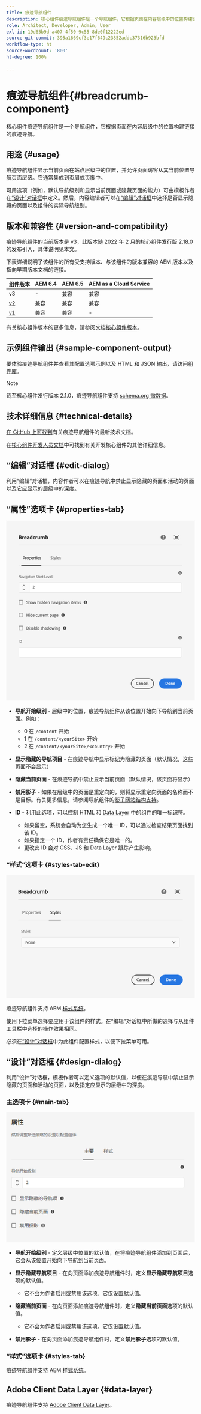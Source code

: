 ```yaml
---
title: 痕迹导航组件
description: 核心组件痕迹导航组件是一个导航组件，它根据页面在内容层级中的位置构建链接的痕迹导航。
role: Architect, Developer, Admin, User
exl-id: 19d65b9d-a407-4f50-9c55-8de0f12222ed
source-git-commit: 395a1669cf3e17f649c23852addc37316b923bfd
workflow-type: ht
source-wordcount: '800'
ht-degree: 100%

---
```


# 痕迹导航组件{#breadcrumb-component}

核心组件痕迹导航组件是一个导航组件，它根据页面在内容层级中的位置构建链接的痕迹导航。

## 用途 {#usage}

痕迹导航组件显示当前页面在站点层级中的位置，并允许页面访客从其当前位置导航页面层级。它通常集成到页眉或页脚中。

可用选项（例如，默认导航级别和显示当前页面或隐藏页面的能力）可由模板作者在[“设计”对话框](#design-dialog)中定义。然后，内容编辑者可以在[“编辑”对话框](#edit-dialog)中选择是否显示隐藏的页面以及组件的实际导航级别。

## 版本和兼容性 {#version-and-compatibility}

痕迹导航组件的当前版本是 v3，此版本随 2022 年 2 月的核心组件发行版 2.18.0 的发布引入，具体说明见本文。

下表详细说明了该组件的所有受支持版本、与该组件的版本兼容的 AEM 版本以及指向早期版本文档的链接。

| 组件版本 | AEM 6.4 | AEM 6.5 | AEM as a Cloud Service |
|--- | --- |--- |---|
| v3 | - | 兼容 | 兼容 |
| [v2](v2/breadcrumb.md) | 兼容 | 兼容 | 兼容 |
| [v1](v1/breadcrumb-v1.md) | 兼容 | 兼容 | - |

有关核心组件版本的更多信息，请参阅文档[核心组件版本](/help/versions.md)。

## 示例组件输出 {#sample-component-output}

要体验痕迹导航组件并查看其配置选项示例以及 HTML 和 JSON 输出，请访问[组件库](https://adobe.com/go/aem_cmp_library_breadcrumb_cn)。

>[!NOTE]
>
>截至核心组件发行版本 2.1.0，痕迹导航组件支持 [schema.org 微数据](https://schema.org/BreadcrumbList)。

## 技术详细信息 {#technical-details}

[在 GitHub 上可找到](https://adobe.com/go/aem_cmp_tech_breadcrumb_v2_cn)有关痕迹导航组件的最新技术文档。

在[核心组件开发人员文档](/help/developing/overview.md)中可找到有关开发核心组件的其他详细信息。

## “编辑”对话框 {#edit-dialog}

利用“编辑”对话框，内容作者可以在痕迹导航中禁止显示隐藏的页面和活动的页面以及它应显示的层级中的深度。

## “属性”选项卡 {#properties-tab}

![痕迹导航组件“编辑”对话框](/help/assets/breadcrumb-edit.png)

* **导航开始级别** - 层级中的位置，痕迹导航组件从该位置开始向下导航到当前页面。例如：

   * 0 在 `/content` 开始
   * 1 在 `/content/<yourSite>` 开始
   * 2 在 `/content/<yourSite>/<country>` 开始

* **显示隐藏的导航项目** - 在痕迹导航中显示标记为隐藏的页面（默认情况，这些页面不会显示）
* **隐藏当前页面** - 在痕迹导航中禁止显示当前页面（默认情况，该页面将显示）
* **禁用影子** - 如果在层级中的页面是重定向的，则将显示重定向页面的名称而不是目标。有关更多信息，请参阅导航组件的[影子网站结构支持](navigation.md#shadow-structure)。
* **ID** - 利用此选项，可以控制 HTML 和 [Data Layer](/help/developing/data-layer/overview.md) 中的组件的唯一标识符。
   * 如果留空，系统会自动为您生成一个唯一 ID，可以通过检查结果页面找到该 ID。
   * 如果指定一个 ID，作者有责任确保它是唯一的。
   * 更改此 ID 会对 CSS、JS 和 Data Layer 跟踪产生影响。

### “样式”选项卡 {#styles-tab-edit}

![痕迹导航列表组件“编辑”对话框的“样式”选项卡](/help/assets/breadcrumb-edit-styles.png)

痕迹导航组件支持 AEM [样式系统](/help/get-started/authoring.md#component-styling)。

使用下拉菜单选择要应用于该组件的样式。在“编辑”对话框中所做的选择与从组件工具栏中选择的操作效果相同。

必须在[“设计”对话框](#design-dialog)中为此组件配置样式，以便下拉菜单可用。

## “设计”对话框 {#design-dialog}

利用“设计”对话框，模板作者可以定义选项的默认值，以便在痕迹导航中禁止显示隐藏的页面和活动的页面，以及指定应显示的层级中的深度。

### 主选项卡 {#main-tab}

![](/help/assets/breadcrumb-design.png)

* **导航开始级别** - 定义层级中位置的默认值，在将痕迹导航组件添加到页面后，它会从该位置开始向下导航到当前页面。
* **显示隐藏导航项目** - 在向页面添加痕迹导航组件时，定义&#x200B;**显示隐藏导航项目**&#x200B;选项的默认值。

   * 它不会为作者启用或禁用该选项。它仅设置默认值。

* **隐藏当前页面** - 在向页面添加痕迹导航组件时，定义&#x200B;**隐藏当前页面**&#x200B;选项的默认值。

   * 它不会为作者启用或禁用该选项。它仅设置默认值。

* **禁用影子** - 在向页面添加痕迹导航组件时，定义&#x200B;**禁用影子**&#x200B;选项的默认值。

### “样式”选项卡 {#styles-tab}

痕迹导航组件支持 AEM [样式系统](/help/get-started/authoring.md#component-styling)。

## Adobe Client Data Layer {#data-layer}

痕迹导航组件支持 [Adobe Client Data Layer](/help/developing/data-layer/overview.md)。
